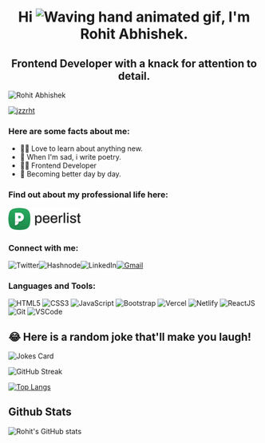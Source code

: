 <h1 align="center">Hi <img src="https://raw.githubusercontent.com/nixin72/nixin72/master/wave.gif" 
         alt="Waving hand animated gif"
         height="45"
         width="45" />, I'm Rohit Abhishek.</h1>
 <h2 align="center">Frontend Developer with a knack for attention to detail.</h3>      
  <p align="left"> <img src="https://komarev.com/ghpvc/?username=xii-vi" alt="Rohit Abhishek" /> </p>
<p align="left"> <a href="https://twitter.com/jzzrht" target="blank"><img src="https://img.shields.io/twitter/follow/jzzrht?logo=twitter&style=for-the-badge" alt="jzzrht" /></a> </p>

<h3>Here are some facts about me:</h3>

- 👩‍🎓 Love to learn about anything new.
- 🧠 When I'm sad, i write poetry.
- 👩‍💻 Frontend Developer
- 🌱 Becoming better day by day.

<h3>Find out about my professional life here:</h3>
<a href="https://peerlist.io/rohitabhishek"><img height=44 src="https://github.com/Siddhant-K-code/Siddhant-K-code/blob/master/PL%20Logo%20-%20Primary.svg"/></a>

<h3 align="left">Connect with me:</h3>
<a href="mailto:rohitabhishek318@gmail.com"><img src="https://img.shields.io/badge/Gmail-DA100B?style=for-the-badge&logo=gmail&logoColor=white" alt="Gmail"/></a> 
<a href="https://twitter.com/jzzrht"><img src="https://img.shields.io/badge/Twitter-1672EC?style=for-the-badge&logo=twitter&logoColor=white" alt="Twitter"  align="left"/></a>
<a href="https://devbychance.hashnode.dev/"><img src="https://img.shields.io/badge/Hashnode-0f56b3?style=for-the-badge&logo=hashnode&logoColor=white" alt="Hashnode" align="left" /> </a>
<a href="https://linkedin.com/in/rohit-abhishek"><img src="https://img.shields.io/badge/LinkedIn-223189?style=for-the-badge&logo=linkedin&logoColor=white" alt="LinkedIn" align="left"/></a>

<h3 align="left">Languages and Tools:</h3>
<p> <img src="https://img.shields.io/badge/HTML5-ED9526?style=for-the-badge&logo=html5&logoColor=white" alt="HTML5" />
<img src="https://img.shields.io/badge/CSS3-1672EC?style=for-the-badge&logo=css3&logoColor=white" alt="CSS3" />
<img src="https://img.shields.io/badge/JavaScript-F0D042?style=for-the-badge&logo=javascript&logoColor=black" alt="JavaScript" />
<img src="https://img.shields.io/badge/bootstrap-%23563D7C.svg?style=for-the-badge&logo=bootstrap&logoColor=white" alt="Bootstrap" />
<img src="https://img.shields.io/badge/vercel-%23000000.svg?style=for-the-badge&logo=vercel&logoColor=white" alt="Vercel" />
<img src="https://img.shields.io/badge/netlify-%23000000.svg?style=for-the-badge&logo=netlify&logoColor=#00C7B7" alt="Netlify" />
<img src="https://img.shields.io/badge/React-20232A?style=for-the-badge&logo=react&logoColor=61DAFB" alt="ReactJS" />
<img src="https://img.shields.io/badge/Git-DA100B?style=for-the-badge&logo=git&logoColor=white" alt="Git" /> 
<img src="https://img.shields.io/badge/Visual_Studio_Code-2E41B6?style=for-the-badge&logo=visual%20studio%20code&logoColor=white" alt="VSCode" />
</p>
<h2> 😂 Here is a random joke that'll make you laugh! </h2>

![Jokes Card](https://readme-jokes.vercel.app/api)

![GitHub Streak](https://github-readme-streak-stats.herokuapp.com?user=xii-vi&theme=github-dark&date_format=M%20j%5B%2C%20Y%5D)

[![Top Langs](https://github-readme-stats.vercel.app/api/top-langs/?username=xii-vi&layout=compact)](https://github.com/xii-vi/github-readme-stats)

## Github Stats

![Rohit's GitHub stats](https://github-readme-stats.vercel.app/api?username=xii-vi&show_icons=true&theme=radical)
